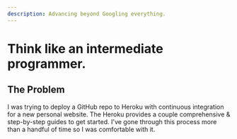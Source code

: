 ```yaml
---
description: Advancing beyond Googling everything.
---
```


# Think like an intermediate programmer.

## The Problem

I was trying to deploy a GitHub repo to Heroku with continuous integration for a new personal website. The Heroku provides a couple comprehensive & step-by-step guides to get started. I've gone through this process more than a handful of time so I was comfortable with it. 

